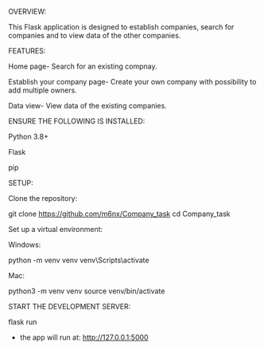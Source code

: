 OVERVIEW:

This Flask application is designed to establish companies, search for companies and to view data of the other companies.

FEATURES:

Home page- Search for an existing compnay.

Establish your company page- Create your own company with possibility to add multiple owners.

Data view- View data of the existing companies.

ENSURE THE FOLLOWING IS INSTALLED:

Python 3.8+

Flask

pip

SETUP:

Clone the repository:

git clone https://github.com/m6nx/Company_task
cd Company_task

Set up a virtual environment:

Windows:

python -m venv venv
venv\Scripts\activate

Mac:

python3 -m venv venv
source venv/bin/activate

START THE DEVELOPMENT SERVER:

flask run

* the app will run at: http://127.0.0.1:5000
